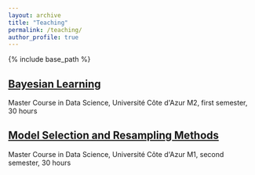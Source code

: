 ```yaml
---
layout: archive
title: "Teaching"
permalink: /teaching/
author_profile: true
---
```



{% include base_path %}

## [Bayesian Learning](/teaching/bayesian-learning/)
Master Course in Data Science, Université Côte d'Azur
M2, first semester, 30 hours


##  [Model Selection and Resampling Methods](/teaching/model-selection/)
Master Course in Data Science, Université Côte d'Azur
M1, second semester, 30 hours
